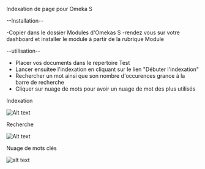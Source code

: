 ﻿ Indexation de page pour Omeka S


--Installation--

-Copier dans le dossier Modules d'Omekas S
-rendez vous sur votre dashboard et installer le module à partir de la rubrique Module



--utilisation--

- Placer vos documents dans le repertoire Test
- Lancer ensuitee l'indexation en cliquant sur le lien "Débuter l'indexation" 
- Rechercher un mot ainsi que son nombre d'occurences grance à la barre de recherche 
- Cliquer sur nuage de mots pour avoir un nuage de mot des plus utilisés 





Indexation

![Alt text](http://image.noelshack.com/fichiers/2018/50/1/1544479238-index.jpg)


Recherche

![Alt text](http://image.noelshack.com/fichiers/2018/50/1/1544479330-recherche.png)

Nuage de mots clés


![alt text](http://image.noelshack.com/fichiers/2018/50/1/1544479326-nuage-de-mots.png)
